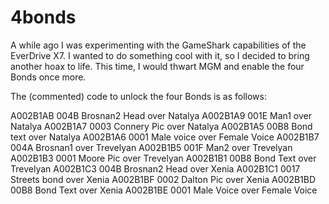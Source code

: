 # 4bonds

A while ago I was experimenting with the GameShark capabilities of the EverDrive X7. I wanted to do something cool with it, so I decided to bring another hoax to life. This time, I would thwart MGM and enable the four Bonds once more.

The (commented) code to unlock the four Bonds is as follows:

A002B1AB 004B Brosnan2 Head over Natalya
A002B1A9 001E Man1 over Natalya
A002B1A7 0003 Connery Pic over Natalya
A002B1A5 00B8 Bond text over Natalya
A002B1A6 0001 Male voice over Female Voice
A002B1B7 004A Brosnan1 over Trevelyan
A002B1B5 001F Man2 over Trevelyan
A002B1B3 0001 Moore Pic over Trevelyan
A002B1B1 00B8 Bond Text over Trevelyan
A002B1C3 004B Brosnan2 Head over Xenia
A002B1C1 0017 Streets bond over Xenia
A002B1BF 0002 Dalton Pic over Xenia
A002B1BD 00B8 Bond Text over Xenia
A002B1BE 0001 Male Voice over Female Voice
